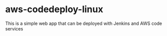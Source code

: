 # aws-codedeploy-linux
This is a simple web app that can be deployed with Jenkins and AWS code services
